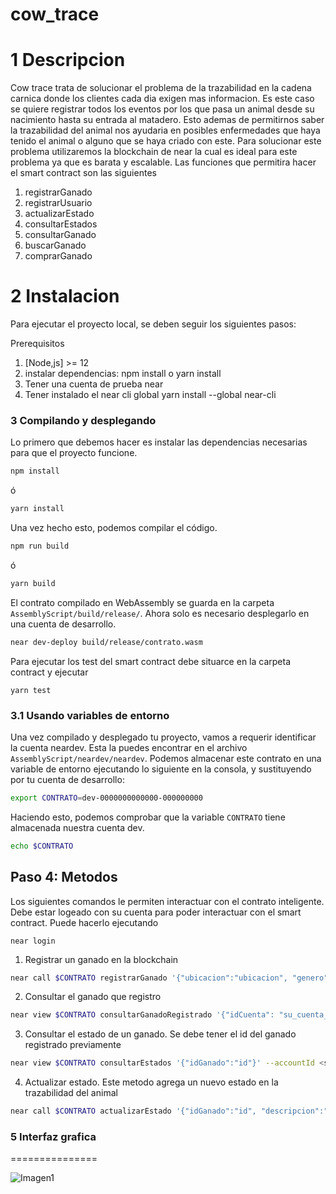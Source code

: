 cow_trace
==================

1 Descripcion
==================

Cow trace trata de solucionar el problema de la trazabilidad en la cadena carnica donde los clientes cada dia exigen mas informacion. 
Es este caso se quiere registrar todos los eventos por los que pasa un animal desde su nacimiento hasta su entrada al matadero.
Esto ademas de permitirnos saber la trazabilidad del animal nos ayudaria en posibles enfermedades que haya tenido el animal o alguno que se haya 
criado con este.
Para solucionar este problema utilizaremos la blockchain de near la cual es ideal para este problema ya que es barata y escalable.
Las funciones que permitira hacer el smart contract son las siguientes


1. registrarGanado
2. registrarUsuario
3. actualizarEstado
4. consultarEstados
5. consultarGanado
6. buscarGanado
7. comprarGanado


2 Instalacion
===========

Para ejecutar el proyecto local, se deben seguir los siguientes pasos:

Prerequisitos

1. [Node,js] >= 12
2. instalar dependencias: npm install o yarn install
3. Tener una cuenta de prueba near
4. Tener instalado el near cli global
   yarn install --global near-cli


### 3 Compilando y desplegando

Lo primero que debemos hacer es instalar las dependencias necesarias para que el proyecto funcione.

```sh
npm install
```

ó

```sh
yarn install
```

Una vez hecho esto, podemos compilar el código.

```sh
npm run build
```

ó

```sh
yarn build
```

El contrato compilado en WebAssembly se guarda en la carpeta `AssemblyScript/build/release/`. Ahora solo es necesario desplegarlo en una cuenta de desarrollo.

```sh
near dev-deploy build/release/contrato.wasm
```

Para ejecutar los test del smart contract debe situarce en la carpeta contract y ejecutar

``` yarn test ```


### 3.1 Usando variables de entorno

Una vez compilado y desplegado tu proyecto, vamos a requerir identificar la cuenta neardev. Esta la puedes encontrar en el archivo `AssemblyScript/neardev/neardev`. Podemos almacenar este contrato en una variable de entorno ejecutando lo siguiente en la consola, y sustituyendo por tu cuenta de desarrollo:

```sh
export CONTRATO=dev-0000000000000-000000000
```

Haciendo esto, podemos comprobar que la variable `CONTRATO` tiene almacenada nuestra cuenta dev.

```sh
echo $CONTRATO
```


Paso 4: Metodos
---------------

Los siguientes comandos le permiten interactuar con el contrato inteligente.
Debe estar logeado con su cuenta para poder interactuar con el smart contract. Puede hacerlo ejecutando

``` near login ```

1. Registrar un ganado en la blockchain

```sh
near call $CONTRATO registrarGanado '{"ubicacion":"ubicacion", "genero":"genero", "raza":"raza","tamano":"tamano", "precio":"1"}' --accountId <su cuenta test>
```

2. Consultar el ganado que registro

```sh
near view $CONTRATO consultarGanadoRegistrado '{"idCuenta": "su_cuenta_test"}' --accountId <su cuenta test>
```

3. Consultar el estado de un ganado. 
   Se debe tener el id del ganado registrado previamente

```sh
near view $CONTRATO consultarEstados '{"idGanado":"id"}' --accountId <su cuenta test>
```

4. Actualizar estado.
   Este metodo agrega un nuevo estado en la trazabilidad del animal
   
```sh
near call $CONTRATO actualizarEstado '{"idGanado":"id", "descripcion":"descripcion", "responsable":"responsable","ubicacion":"ubicacion"}' --accountId <su cuenta test>
```


### 5 Interfaz grafica
===============


![Imagen1](https://user-images.githubusercontent.com/54729133/171941651-afb1c1c4-a4c6-49d0-9ec1-e0fd64cd7e5c.jpg)

